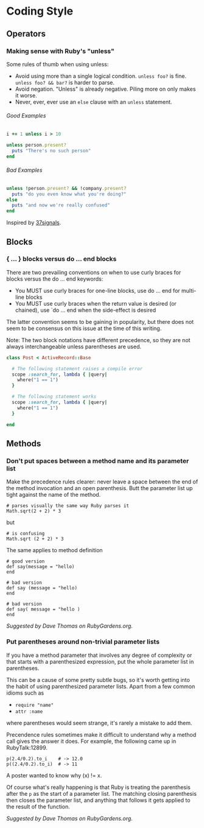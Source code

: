 # Coding Style

## Operators

### Making sense with Ruby's "unless" 

Some rules of thumb when using unless:

* Avoid using more than a single logical condition. `unless foo?` is fine. `unless foo? && bar?` is harder to parse.
* Avoid negation. "Unless" is already negative. Piling more on only makes it worse.
* Never, ever, ever use an `else` clause with an `unless` statement.

###### Good Examples

```ruby
i += 1 unless i > 10

unless person.present?
  puts "There's no such person" 
end
```

###### Bad Examples

```ruby
unless !person.present? && !company.present?
  puts "do you even know what you're doing?" 
else
  puts "and now we're really confused" 
end
```

Inspired by [37signals][1].


## Blocks

### { ... } blocks versus do ... end blocks

There are two prevailing conventions on when to use curly braces for blocks versus the do ... end keywords:

* You MUST use curly braces for one-line blocks, use do ... end for multi-line blocks
* You MUST use curly braces when the return value is desired (or chained), use `do ... end when the side-effect is desired

The latter convention seems to be gaining in popularity, but there does not seem to be consensus on this issue at the time of this writing.

Note: The two block notations have different precedence, so they are not always interchangeable unless parentheses are used.

```ruby
class Post < ActiveRecord::Base

  # The following statement raises a compile error
  scope :search_for, lambda { |query|
    where("1 == 1")
  }

  # The following statement works
  scope :search_for, lambda { |query|
    where("1 == 1")
  }

end
```

## Methods

### Don't put spaces between a method name and its parameter list

Make the precedence rules clearer: never leave a space between the end of the method invocation and an open parenthesis. Butt the parameter list up tight against the name of the method.

    # parses visually the same way Ruby parses it
    Math.sqrt(2 + 2) * 3 

but

    # is confusing
    Math.sqrt (2 + 2) * 3

The same applies to method definition

    # good version
    def say(message = "hello)
    end

    # bad version
    def say (message = "hello)
    end

    # bad version
    def say( message = "hello )
    end

_Suggested by Dave Thomas on RubyGardens.org._


### Put parentheses around non-trivial parameter lists

If you have a method parameter that involves any degree of complexity or that starts with a parenthesized expression, put the whole parameter list in parentheses.

This can be a cause of some pretty subtle bugs, so it's worth getting into the habit of using parenthesized parameter lists. Apart from a few common idioms such as

* `require "name"`
* `attr :name`

where parentheses would seem strange, it's rarely a mistake to add them.

Precendence rules sometimes make it difficult to understand why a method call gives the answer it does. For example, the following came up in RubyTalk:12899.

    p(2.4/0.2).to_i    # -> 12.0
    p((2.4/0.2).to_i)  # -> 11

A poster wanted to know why (x) != x.

Of course what's really happening is that Ruby is treating the parenthesis after the `p` as the start of a parameter list. The matching closing parenthesis then closes the parameter list, and anything that follows it gets applied to the result of the function.

_Suggested by Dave Thomas on RubyGardens.org._


  [1]: http://37signals.com/svn/posts/2699-making-sense-with-rubys-unless
